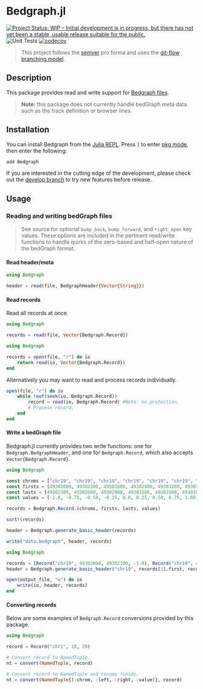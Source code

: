 # Bedgraph.jl

[![Project Status: WIP – Initial development is in progress, but there has not yet been a stable, usable release suitable for the public.](http://www.repostatus.org/badges/latest/wip.svg)](http://www.repostatus.org/#wip)
![Unit Tests](https://github.com/CiaranOMara/Bedgraph.jl/workflows/Unit%20Tests/badge.svg?branch=master)
[![codecov](https://codecov.io/gh/CiaranOMara/Bedgraph.jl/branch/master/graph/badge.svg?branch=master)](https://codecov.io/gh/CiaranOMara/Bedgraph.jl?branch=master)

> This project follows the [semver](http://semver.org) pro forma and uses the [git-flow branching model](http://nvie.com/git-model "original
blog post").

## Description
This package provides read and write support for [Bedgraph files](https://genome.ucsc.edu/goldenPath/help/bedgraph.html).

> **Note:**  this package does not currently handle bedGraph meta data such as the track definition or browser lines.

## Installation
You can install Bedgraph from the [Julia REPL](https://docs.julialang.org/en/v1/manual/getting-started/).
Press `]` to enter [pkg mode](https://docs.julialang.org/en/v1/stdlib/Pkg/), then enter the following:

```julia
add Bedgraph
```

If you are interested in the cutting edge of the development, please check out the [develop branch](https://github.com/CiaranOMara/Bedgraph.jl/tree/develop) to try new features before release.

## Usage

### Reading and writing bedGraph files
> See source for optional `bump_back`, `bump_forward`, and `right_open` key values. These options are included in the pertinent read/write functions to handle quirks of the zero-based and half-open nature of the bedGraph format.

#### Read header/meta
```julia
using Bedgraph

header = read(file, BedgraphHeader{Vector{String}})
```

#### Read records

Read all records at once.
```julia
using Bedgraph

records = read(file, Vector{Bedgraph.Record})
```

```julia
using Bedgraph

records = open(file, "r") do io
    return read(io, Vector{Bedgraph.Record})
end
```

Alternatively you may want to read and process records individually.
```julia
open(file, "r") do io
    while !eof(seek(io, Bedgraph.Record))
        record = read(io, Bedgraph.Record) #Note: no protection.
        # Process record.
    end
end
```

#### Write a bedGraph file
Bedgraph.jl currently provides two write functions: one for `Bedgraph.BedgraphHeader`, and one for `Bedgraph.Record`, which also accepts `Vector{Bedgraph.Record}`.

```julia
using Bedgraph

const chroms = ["chr19", "chr19", "chr19", "chr19", "chr19", "chr19", "chr19", "chr19", "chr19"]
const firsts = [49302000, 49302300, 49302600, 49302900, 49303200, 49303500, 49303800, 49304100, 49304400]
const lasts = [49302300, 49302600, 49302900, 49303200, 49303500, 49303800, 49304100, 49304400, 49304700]
const values = [-1.0, -0.75, -0.50, -0.25, 0.0, 0.25, 0.50, 0.75, 1.00]

records = Bedgraph.Record.(chroms, firsts, lasts, values)

sort!(records)

header = Bedgraph.generate_basic_header(records)

write("data.bedgraph", header, records)
```


```julia
using Bedgraph

records = [Record("chr19", 49302000, 49302300, -1.0), Record("chr19", 49302300, 49302600, -1.75)]
header = Bedgraph.generate_basic_header("chr19", records[1].first, records[end].last, bump_forward=false)

open(output_file, "w") do io
    write(io, header, records)
end
```

#### Converting records

Below are some examples of `Bedgraph.Record` conversions provided by this package.
```julia
using Bedgraph

record = Record("chr1", 10, 20)

# Convert record to NamedTuple.
nt = convert(NamedTuple, record)

# Convert record to NamedTuple and rename fields.
nt = convert(NamedTuple{(:chrom, :left, :right, :value)}, record)
```
